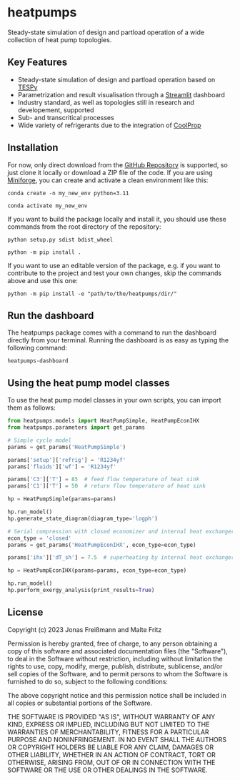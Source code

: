 # heatpumps

Steady-state simulation of design and partload operation of a wide collection of heat pump topologies.

## Key Features

  - Steady-state simulation of design and partload operation based on [TESPy](https://github.com/oemof/tespy)
  - Parametrization and result visualisation through a [Streamlit](https://github.com/streamlit/streamlit) dashboard
  - Industry standard, as well as topologies still in research and developement, supported
  - Sub- and transcritical processes
  - Wide variety of refrigerants due to the integration of [CoolProp](https://github.com/CoolProp/CoolProp)

## Installation

For now, only direct download from the [GitHub Repository](https://github.com/jfreissmann/heatpumps) is supported, so just clone it locally or download a ZIP file of the code.  If you are using [Miniforge](https://github.com/conda-forge/miniforge), you can create and activate a clean environment like this:

```
conda create -n my_new_env python=3.11
```

```
conda activate my_new_env
```

If you want to build the package locally and install it, you should use these commands from the root directory of the repository:

```
python setup.py sdist bdist_wheel
```

```
python -m pip install .
```

If you want to use an editable version of the package, e.g. if you want to contribute to the project and test your own changes, skip the commands above and use this one:

```
python -m pip install -e "path/to/the/heatpumps/dir/"
```

## Run the dashboard

The heatpumps package comes with a command to run the dashboard directly from your terminal. Running the dashboard is as easy as typing the following command:

```
heatpumps-dashboard
```

## Using the heat pump model classes

To use the heat pump model classes in your own scripts, you can import them as follows:

```python
from heatpumps.models import HeatPumpSimple, HeatPumpEconIHX
from heatpumps.parameters import get_params

# Simple cycle model
params = get_params('HeatPumpSimple')

params['setup']['refrig'] = 'R1234yf'
params['fluids']['wf'] = 'R1234yf'

params['C3']['T'] = 85  # feed flow temperature of heat sink
params['C1']['T'] = 50  # return flow temperature of heat sink

hp = HeatPumpSimple(params=params)

hp.run_model()
hp.generate_state_diagram(diagram_type='logph')

# Serial compression with closed economizer and internal heat exchanger
econ_type = 'closed'
params = get_params('HeatPumpEconIHX', econ_type=econ_type)

params['ihx']['dT_sh'] = 7.5  # superheating by internal heat exchanger

hp = HeatPumpEconIHX(params=params, econ_type=econ_type)

hp.run_model()
hp.perform_exergy_analysis(print_results=True)
```

## License

Copyright (c) 2023 Jonas Freißmann and Malte Fritz

Permission is hereby granted, free of charge, to any person obtaining a copy
of this software and associated documentation files (the "Software"), to deal
in the Software without restriction, including without limitation the rights
to use, copy, modify, merge, publish, distribute, sublicense, and/or sell
copies of the Software, and to permit persons to whom the Software is
furnished to do so, subject to the following conditions:

The above copyright notice and this permission notice shall be included in all
copies or substantial portions of the Software.

THE SOFTWARE IS PROVIDED "AS IS", WITHOUT WARRANTY OF ANY KIND, EXPRESS OR
IMPLIED, INCLUDING BUT NOT LIMITED TO THE WARRANTIES OF MERCHANTABILITY,
FITNESS FOR A PARTICULAR PURPOSE AND NONINFRINGEMENT. IN NO EVENT SHALL THE
AUTHORS OR COPYRIGHT HOLDERS BE LIABLE FOR ANY CLAIM, DAMAGES OR OTHER
LIABILITY, WHETHER IN AN ACTION OF CONTRACT, TORT OR OTHERWISE, ARISING FROM,
OUT OF OR IN CONNECTION WITH THE SOFTWARE OR THE USE OR OTHER DEALINGS IN THE
SOFTWARE.

